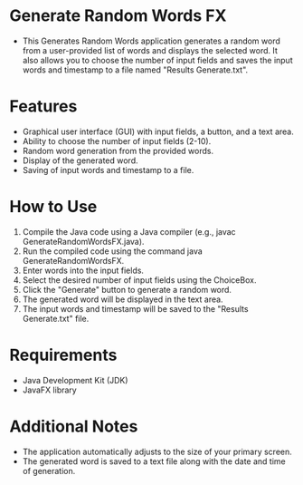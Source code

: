 # Generate Random Words FX

- This Generates Random Words application generates a random word from a user-provided list of words and displays the selected word. It also allows you to choose the number of input fields and saves the input words and timestamp to a file named "Results Generate.txt".

# Features
- Graphical user interface (GUI) with input fields, a button, and a text area.
- Ability to choose the number of input fields (2-10).
- Random word generation from the provided words.
- Display of the generated word.
- Saving of input words and timestamp to a file.

# How to Use
1. Compile the Java code using a Java compiler (e.g., javac GenerateRandomWordsFX.java).
2. Run the compiled code using the command java GenerateRandomWordsFX.
3. Enter words into the input fields.
4. Select the desired number of input fields using the ChoiceBox.
5. Click the "Generate" button to generate a random word.
6. The generated word will be displayed in the text area.
7. The input words and timestamp will be saved to the "Results Generate.txt" file.

# Requirements
- Java Development Kit (JDK)
- JavaFX library

# Additional Notes
- The application automatically adjusts to the size of your primary screen.
- The generated word is saved to a text file along with the date and time of generation.